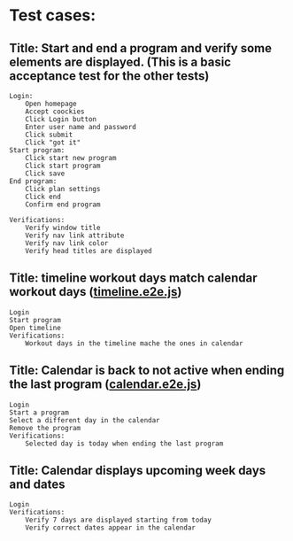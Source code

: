 # Test cases:

## Title: Start and end a program and verify some elements are displayed. (This is a basic acceptance test for the other tests)

    Login:
        Open homepage
        Accept coockies
        Click Login button
        Enter user name and password
        Click submit
        Click "got it"
    Start program:
        Click start new program
        Click start program
        Click save
    End program:
        Click plan settings
        Click end
        Confirm end program

    Verifications:
        Verify window title
        Verify nav link attribute
        Verify nav link color
        Verify head titles are displayed

## Title: timeline workout days match calendar workout days ([timeline.e2e.js](./test/specs/timeline.e2e.js))

    Login
    Start program
    Open timeline
    Verifications:
        Workout days in the timeline mache the ones in calendar

## Title: Calendar is back to not active when ending the last program ([calendar.e2e.js](./test/specs/calendar.e2e.js))

    Login
    Start a program
    Select a different day in the calendar
    Remove the program
    Verifications:
        Selected day is today when ending the last program

## Title: Calendar displays upcoming week days and dates

    Login
    Verifications:
        Verify 7 days are displayed starting from today
        Verify correct dates appear in the calendar

